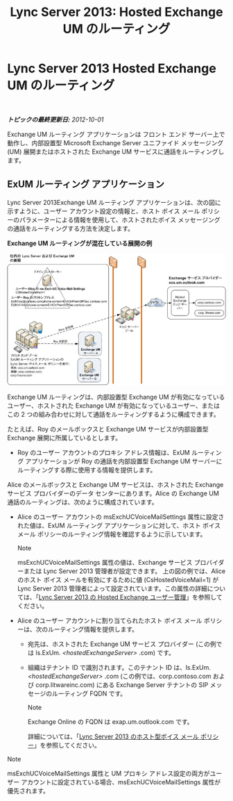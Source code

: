﻿---
title: 'Lync Server 2013: Hosted Exchange UM のルーティング'
TOCTitle: Hosted Exchange UM のルーティング
ms:assetid: 6c90dc8b-6aef-4ce8-b483-37c7b5a553c2
ms:mtpsurl: https://technet.microsoft.com/ja-jp/library/Gg398512(v=OCS.15)
ms:contentKeyID: 48272440
ms.date: 05/19/2016
mtps_version: v=OCS.15
ms.translationtype: HT
---

# Lync Server 2013 Hosted Exchange UM のルーティング

 

_**トピックの最終更新日:** 2012-10-01_

Exchange UM ルーティング アプリケーションは フロント エンド サーバー上で動作し、内部設置型 Microsoft Exchange Server ユニファイド メッセージング (UM) 展開またはホストされた Exchange UM サービスに通話をルーティングします。

## ExUM ルーティング アプリケーション

Lync Server 2013Exchange UM ルーティング アプリケーションは、次の図に示すように、ユーザー アカウント設定の情報と、ホスト ボイス メール ポリシーのパラメーターによる情報を使用して、ホストされたボイス メッセージングの通話をルーティングする方法を決定します。

**Exchange UM ルーティングが混在している展開の例**

![社内の Lync Server Exchange UM 展開](images/Gg398512.75258286-1f23-487b-bf46-d8538e7d540e(OCS.15).jpg "社内の Lync Server Exchange UM 展開")

Exchange UM ルーティングは、内部設置型 Exchange UM が有効になっているユーザー、ホストされた Exchange UM が有効になっているユーザー、またはこの 2 つの組み合わせに対して通話をルーティングするように構成できます。

たとえば、Roy のメールボックスと Exchange UM サービスが内部設置型 Exchange 展開に所属しているとします。

  - Roy のユーザー アカウントのプロキシ アドレス情報は、ExUM ルーティング アプリケーションが Roy の通話を内部設置型 Exchange UM サーバーにルーティングする際に使用する情報を提供します。

Alice のメールボックスと Exchange UM サービスは、ホストされた Exchange サービス プロバイダーのデータ センターにあります。Alice の Exchange UM 通話のルーティングは、次のように構成されています。

  - Alice のユーザー アカウントの msExchUCVoiceMailSettings 属性に設定された値は、ExUM ルーティング アプリケーションに対して、ホスト ボイス メール ポリシーのルーティング情報を確認するように示しています。
    
    > [!NOTE]
    > msExchUCVoiceMailSettings 属性の値は、Exchange サービス プロバイダーまたは Lync Server 2013 管理者が設定できます。 上の図の例では、Alice のホスト ボイス メールを有効にするために値 (CsHostedVoiceMail=1) が Lync Server 2013 管理者によって設定されています。この属性の詳細については、「<a href="lync-server-2013-hosted-exchange-user-management.md">Lync Server 2013 の Hosted Exchange ユーザー管理</a>」を参照してください。


  - Alice のユーザー アカウントに割り当てられたホスト ボイス メール ポリシーは、次のルーティング情報を提供します。
    
      - 宛先は、ホストされた Exchange UM サービス プロバイダー (この例では ls.ExUm. *\<hostedExchangeServer\>* .com) です。
    
      - 組織はテナント ID で識別されます。このテナント ID は、ls.ExUm. *\<hostedExchangeServer\>* .com (この例では、corp.contoso.com および corp.litwareinc.com) にある Exchange Server テナントの SIP メッセージのルーティング FQDN です。
        
        > [!NOTE]  
        > Exchange Online の FQDN は exap.um.outlook.com です。
        
        詳細については、「[Lync Server 2013 のホスト型ボイス メール ポリシー](lync-server-2013-hosted-voice-mail-policies.md)」を参照してください。

> [!NOTE]
> msExchUCVoiceMailSettings 属性と UM プロキシ アドレス設定の両方がユーザー アカウントに設定されている場合、msExchUCVoiceMailSettings 属性が優先されます。

